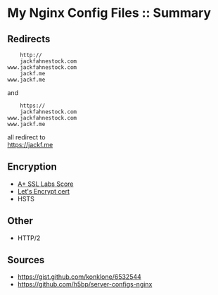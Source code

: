 # My Nginx Config Files :: Summary

## Redirects

        http://
        jackfahnestock.com
    www.jackfahnestock.com
        jackf.me
    www.jackf.me

and

        https://
        jackfahnestock.com
    www.jackfahnestock.com
    www.jackf.me

all redirect to <br>
    https://jackf.me

## Encryption

- [A+ SSL Labs Score](https://www.ssllabs.com/ssltest/analyze.html?d=jackf.me&latest)
- [Let's Encrypt cert](http://vpshostserver.com/how-to-secure-nginx-with-lets-encrypt-on-ubuntu-14-04.html)
- HSTS

## Other

- HTTP/2

## Sources

- https://gist.github.com/konklone/6532544
- https://github.com/h5bp/server-configs-nginx
